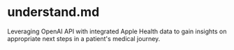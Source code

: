 # understand.md
Leveraging OpenAI API with integrated Apple Health data to gain insights on appropriate next steps in a patient's medical journey.
